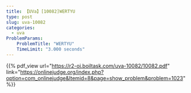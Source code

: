 ```yaml
---
title: 【UVa】[10082]WERTYU
type: post
slug: uva-10082
categories:
  - uva
ProblemParams:
    ProblemTitle: "WERTYU"
    TimeLimit: "3.000 seconds"
---
```


{{% pdf_view
url="https://r2-oj.boiltask.com/uva-10082/10082.pdf"
link="https://onlinejudge.org/index.php?option=com_onlinejudge&Itemid=8&page=show_problem&problem=1023"
%}}
